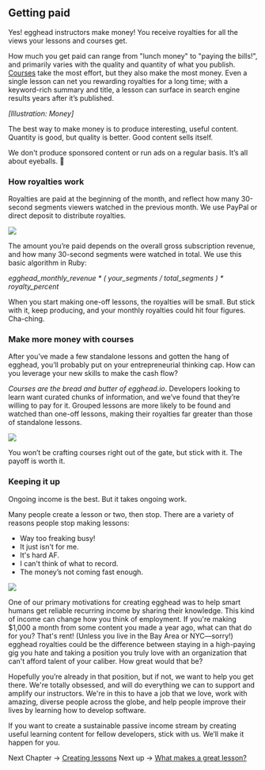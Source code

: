 ## Getting paid
Yes! egghead instructors make money! You receive royalties for all the views your lessons and courses get.

How much you get paid can range from "lunch money" to "paying the bills!", and primarily varies with the quality and quantity of what you publish. [Courses](https://paper.dropbox.com/doc/01-Why-create-a-course-iZcSERF74YnnkF5oDYKrD) take the most effort, but they also make the most money. Even a single lesson can net you rewarding royalties for a long time; with a keyword-rich summary and title, a lesson can surface in search engine results years after it’s published.

*[Illustration: Money]*

The best way to make money is to produce interesting, useful content. Quantity is good, but quality is better. Good content sells itself.

We don't produce sponsored content or run ads on a regular basis. It’s all about eyeballs. 👀


### How royalties work

Royalties are paid at the beginning of the month, and reflect how many 30-second segments viewers watched in the previous month. We use PayPal or direct deposit to distribute royalties.


![](https://media2.giphy.com/media/BZhxwIs7as5ngfbVSN/giphy.gif)


The amount you’re paid depends on the overall gross subscription revenue, and how many 30-second segments were watched in total. We use this basic algorithm in Ruby:

*egghead_monthly_revenue * ( your_segments / total_segments ) * royalty_percent*

When you start making one-off lessons, the royalties will be small. But stick with it, keep producing, and your monthly royalties could hit four figures. Cha-ching.


### Make more money with courses

After you’ve made a few standalone lessons and gotten the hang of egghead, you’ll probably put on your entrepreneurial thinking cap. How can you leverage your new skills to make the cash flow?

*Courses are the bread and butter of egghead.io*. Developers looking to learn want curated chunks of information, and we’ve found that they’re willing to pay for it. Grouped lessons are more likely to be found and watched than one-off lessons, making their royalties far greater than those of standalone lessons.


![](https://d2mxuefqeaa7sj.cloudfront.net/s_5039938F092F55E0495D77B9A65DAF41A0665506BE0DA505220FAFB13AF54251_1530308382885_image.png)


You won’t be crafting courses right out of the gate, but stick with it. The payoff is worth it.


### Keeping it up

Ongoing income is the best. But it takes ongoing work.

Many people create a lesson or two, then stop. There are a variety of reasons people stop making lessons:

- Way too freaking busy!
- It just isn't for me.
- It's hard AF.
- I can't think of what to record.
- The money’s not coming fast enough.


![](https://media.giphy.com/media/D3ggX9iWqOHza/giphy.gif)


One of our primary motivations for creating egghead was to help smart humans get reliable recurring income by sharing their knowledge. This kind of income can change how you think of employment. If you're making $1,000 a month from some content you made a year ago, what can that do for you? That's rent! (Unless you live in the Bay Area or NYC—sorry!) egghead royalties could be the difference between staying in a high-paying gig you hate and taking a position you truly love with an organization that can't afford talent of your caliber. How great would that be?

Hopefully you’re already in that position, but if not, we want to help you get there. We're totally obsessed, and will do everything we can to support and amplify our instructors. We're in this to have a job that we love, work with amazing, diverse people across the globe, and help people improve their lives by learning how to develop software.

If you want to create a sustainable passive income stream by creating useful learning content for fellow developers, stick with us. We’ll make it happen for you.

Next Chapter →  [Creating lessons](https://paper.dropbox.com/folder/show/02-Creating-lessons-e.1gg8YzoPEhbTkrhvQwJ2zz3VfQM0GHrAFnCB2CIJpePjqONCg0lV)
Next up → [What makes a great lesson?](https://paper.dropbox.com/doc/01-What-makes-a-great-lesson-qagM68kHsKm9PwtLpnQgx)

